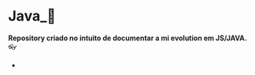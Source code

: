 # Java_:mobile_phone_off:



__Repository criado no intuito de documentar a mi evolution em JS/JAVA.__  :eyeglasses:

- 

